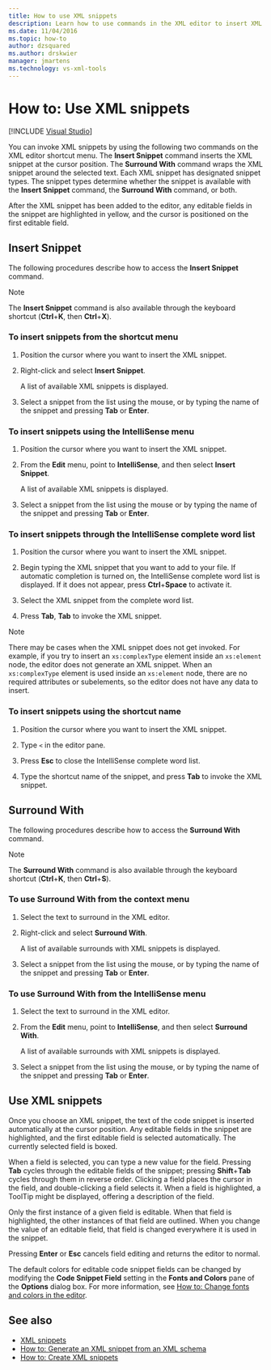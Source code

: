 ```yaml
---
title: How to use XML snippets
description: Learn how to use commands in the XML editor to insert XML snippets or to wrap an XML snippet around selected text.
ms.date: 11/04/2016
ms.topic: how-to
author: dzsquared
ms.author: drskwier
manager: jmartens
ms.technology: vs-xml-tools
---
```

# How to: Use XML snippets

 [!INCLUDE [Visual Studio](~/includes/applies-to-version/vs-windows-only.md)]

You can invoke XML snippets by using the following two commands on the XML editor shortcut menu. The **Insert Snippet** command inserts the XML snippet at the cursor position. The **Surround With** command wraps the XML snippet around the selected text. Each XML snippet has designated snippet types. The snippet types determine whether the snippet is available with the **Insert Snippet** command, the **Surround With** command, or both.

After the XML snippet has been added to the editor, any editable fields in the snippet are highlighted in yellow, and the cursor is positioned on the first editable field.

## Insert Snippet

The following procedures describe how to access the **Insert Snippet** command.

> [!NOTE]
> The **Insert Snippet** command is also available through the keyboard shortcut (**Ctrl**+**K**, then **Ctrl**+**X**).

### To insert snippets from the shortcut menu

1. Position the cursor where you want to insert the XML snippet.

2. Right-click and select **Insert Snippet**.

   A list of available XML snippets is displayed.

3. Select a snippet from the list using the mouse, or by typing the name of the snippet and pressing **Tab** or **Enter**.

### To insert snippets using the IntelliSense menu

1. Position the cursor where you want to insert the XML snippet.

2. From the **Edit** menu, point to **IntelliSense**, and then select **Insert Snippet**.

   A list of available XML snippets is displayed.

3. Select a snippet from the list using the mouse or by typing the name of the snippet and pressing **Tab** or **Enter**.

### To insert snippets through the IntelliSense complete word list

1. Position the cursor where you want to insert the XML snippet.

2. Begin typing the XML snippet that you want to add to your file. If automatic completion is turned on, the IntelliSense complete word list is displayed. If it does not appear, press **Ctrl**+**Space** to activate it.

3. Select the XML snippet from the complete word list.

4. Press **Tab**, **Tab** to invoke the XML snippet.

> [!NOTE]
> There may be cases when the XML snippet does not get invoked. For example, if you try to insert an `xs:complexType` element inside an `xs:element` node, the editor does not generate an XML snippet. When an `xs:complexType` element is used inside an `xs:element` node, there are no required attributes or subelements, so the editor does not have any data to insert.

### To insert snippets using the shortcut name

1. Position the cursor where you want to insert the XML snippet.

2. Type `<` in the editor pane.

3. Press **Esc** to close the IntelliSense complete word list.

4. Type the shortcut name of the snippet, and press **Tab** to invoke the XML snippet.

## Surround With

The following procedures describe how to access the **Surround With** command.

> [!NOTE]
> The **Surround With** command is also available through the keyboard shortcut (**Ctrl**+**K**, then **Ctrl**+**S**).

### To use Surround With from the context menu

1. Select the text to surround in the XML editor.

2. Right-click and select **Surround With**.

   A list of available surrounds with XML snippets is displayed.

3. Select a snippet from the list using the mouse, or by typing the name of the snippet and pressing **Tab** or **Enter**.

### To use Surround With from the IntelliSense menu

1. Select the text to surround in the XML editor.

2. From the **Edit** menu, point to **IntelliSense**, and then select **Surround With**.

   A list of available surrounds with XML snippets is displayed.

3. Select a snippet from the list using the mouse, or by typing the name of the snippet and pressing **Tab** or **Enter**.

## Use XML snippets

Once you choose an XML snippet, the text of the code snippet is inserted automatically at the cursor position. Any editable fields in the snippet are highlighted, and the first editable field is selected automatically. The currently selected field is boxed.

When a field is selected, you can type a new value for the field. Pressing **Tab** cycles through the editable fields of the snippet; pressing **Shift**+**Tab** cycles through them in reverse order. Clicking a field places the cursor in the field, and double-clicking a field selects it. When a field is highlighted, a ToolTip might be displayed, offering a description of the field.

Only the first instance of a given field is editable. When that field is highlighted, the other instances of that field are outlined. When you change the value of an editable field, that field is changed everywhere it is used in the snippet.

Pressing **Enter** or **Esc** cancels field editing and returns the editor to normal.

The default colors for editable code snippet fields can be changed by modifying the **Code Snippet Field** setting in the **Fonts and Colors** pane of the **Options** dialog box. For more information, see [How to: Change fonts and colors in the editor](../ide/reference/how-to-change-fonts-and-colors-in-the-editor.md).

## See also

- [XML snippets](../xml-tools/xml-snippets.md)
- [How to: Generate an XML snippet from an XML schema](../xml-tools/how-to-generate-an-xml-snippet-from-an-xml-schema.md)
- [How to: Create XML snippets](../xml-tools/how-to-create-xml-snippets.md)
